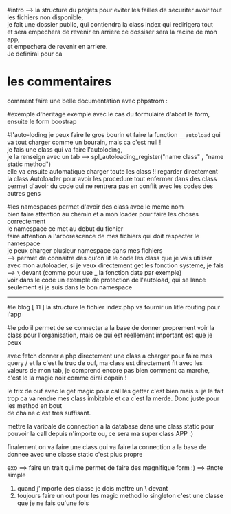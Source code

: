 
#intro --> la structure du projets
pour eviter les failles de securiter avoir tout les fichiers non disponible, \
je fait une dossier public, qui contiendra la class index qui redirigera tout \
et sera empechera de revenir en arriere ce dossiser sera la racine de mon app, \
et empechera de revenir en arriere. \
Je definirai pour ca 

# les commentaires 
comment faire une belle documentation avec phpstrom :

#exemple d'heritage
exemple avec le cas du formulaire
d'abort le form, ensuite le form boostrap

#l'auto-loding
je peux faire le gros bourin et faire la function `__autoload` qui va tout charger comme un bourain, mais ca c'est null ! \
je fais une class qui va faire l'autoloding, \
je la renseign avec un tab --> spl_autoloading_register("name class" , "name static method") \
elle va ensuite automatique charger toute les class !! 
regarder directement la class Autoloader pour avoir les procedure
tout enfermer dans des class permet d'avoir du code qui ne rentrera pas en conflit avec les codes des autres gens

#les namespaces
permet d'avoir des class avec le meme nom \
bien faire attention au chemin et a mon loader pour faire les choses correctement \
le namespace ce met au debut du fichier \
faire attention a l'arborescence de mes fichiers qui doit respecter le namespace \
je peux charger plusieur namespace dans mes fichiers \
--> permet de connaitre des qu'on lit le code les class que je vais utiliser \
avec mon autoloader, si je veux directement get les fonction systeme, je fais --> `\` devant (comme pour use  _ la fonction date par exemple) \
voir dans le code un exemple de protection de l'autoload, qui se lance seulement si je suis dans le bon namespace


-------------------------------------------------------------------------------------------------------------------
#le blog [ 11 ] la structure
le fichier index.php va fournir un litle routing pour l'app   

#le pdo 
il permet de se connecter a la base de donner proprement
voir la class pour l'organisation, mais ce qui est reellement important est que je peux

avec fetch donner a php directement une class a charger pour faire mes query /
et la c'est le truc de ouf, ma class est directement fit avec les valeurs de mon tab,
je comprend encore pas bien comment ca marche, c'est le la magie noir comme dirai copain !

le trix de ouf avec le get magic pour call les getter c'est bien mais si je le fait trop
ca va rendre mes class imbitable et ca c'est la merde. Donc juste pour les method en bout \
de chaine c'est tres suffisant.  

mettre la varibale de connection a la database dans une class static pour pouvoir la call 
depuis n'importe ou, ce sera ma super class APP :)

finalement on va faire une class qui va faire la connection a la base de donnee avec une classe static c'est plus propre



exo 
==> faire un trait qui me permet de faire des magnifique form :)
==>
#note simple
1. quand j'importe des classe je dois mettre un \ devant
2. toujours faire un out pour les magic method
lo singleton
    c'est une classe que je ne fais qu'une fois